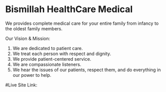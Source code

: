 # Bismillah HealthCare Medical
We provides complete medical care for your entire family from infancy to the oldest family members.

Our Vision & Mission:
1. We are dedicated to patient care.
2. We treat each person with respect and dignity.
3. We provide patient-centered service.
4. We are compassionate listeners. 
5. We hear the issues of our patients, respect them, and do everything in our power to help.

#Live Site Link: 